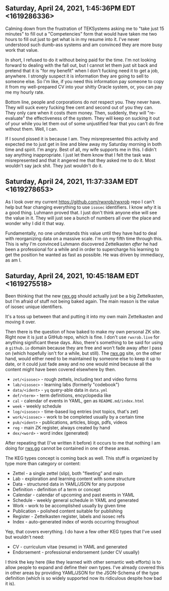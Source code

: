 ## Saturday, April 24, 2021, 1:45:36PM EDT <1619286336>

Calming down from the frustration of TEKSystems asking me to "take just
15 minutes" to fill out a "Competencies" form that would have taken me
two hours to fill out just to get what is in my resume into it. I've
never understood such dumb-ass systems and am convinced they are more
busy work that value.

In short, I refused to do it without being paid for the time. I'm not
looking forward to dealing with the fall out, but I cannot let them just
sit back and pretend that it is "for my benefit" when I don't fucking
need it to get a job, anywhere. I strongly suspect it is information
they are going to sell to someone else. So I'm like, if you need this
information pay someone to copy it from my well-prepared CV into your
shitty Oracle system, or, you can pay me my hourly rate. 

Bottom line, people and corporations do *not* respect you. They never
have. They will suck every fucking free cent and second out of you they
can. They only care when it costs *them* money. Then, suddenly, they will
"re-evaluate" the effectiveness of the system. They will keep on sucking
it out of your while you let them out of some unjustified fear that you
can't do fine without them. Well, I can.

If I sound pissed it is because I am. They misrepresented this activity
and expected me to just get in line and blew away my Saturday morning in
both time and spirit. I'm angry. Best of all, my wife supports me in
this. I didn't say anything inappropriate. I just let them know that I
felt the task was misrepresented and that it angered me that they asked
me to do it. Most wouldn't say jack shit. They just wouldn't do it.

## Saturday, April 24, 2021, 11:37:33AM EDT <1619278653>

As I look over my current <https://github.com/rwxrob/rwxrob> repo I
can't help but fear changing everything to use `isosec` identifiers. I
know *why* it is a good thing. Luhmann proved that. I just don't think
anyone else will see the value in it. They will just see a bunch of
numbers all over the place and wonder why I did it that way. 

Fundamentally, no one understands this value until they have had to deal
with reorganizing data on a massive scale. I'm on my fifth time through
this. This is why I'm convinced Luhmann discovered Zettelkasten *after*
he had been a professional for a while and in order to supercharge his
learning to get the position he wanted as fast as possible. He was
driven by immediacy, as am I. 

## Saturday, April 24, 2021, 10:45:18AM EDT <1619275518>

Been thinking that the new [rwx.gg] should actually just be a big
Zettelkasten, but I'm afraid of stuff not being baked again. The main
reason is the value of isosec unique identifiers.

It's a toss up between that and putting it into my own main Zettelkasten
and moving it over. 

Then there is the question of how baked to make my own personal ZK site.
Right now it is just a GitHub repo, which is fine. I don't use
`rwxrob.live` for anything significant these days. Also, there's
something to be said for using a `github.io` domain because they are
free and won't fade away after I pass on (which hopefully isn't for a
while, but still). The [rwx.gg] site, on the other hand, would either
need to be maintained by someone else to keep it up to date, or it could
just fade away and no one would mind because all the content might have
been covered elsewhere by then.

* `zet/<isosec>` - rough zettels, including text and video forms
* `lab/<isosec>` - learning labs (formerly "codebook")
* `data/<ident>` - `yq` query-able data in `data.yml`
* `def/<term>` - term definitions, encyclopedia like 
* `cal` - calendar of events in YAML, gen as `README.md/index.html`
* `week` - weekly schedule
* `log/<isosec>` - time-based log entries (not topics, that's zet)
* `work/<isosec>` - work to be completed usually by a certain time
* `pub/<ident>` - publications, articles, blogs, pdfs, videos
* `reg` - main ZK register, always created by hand
* `dex/<word>` - word index (generated)

After repeating that (I've written it before) it occurs to me that
nothing I am doing for [rwx.gg] cannot be contained in one of these
areas.

The KEG types concept is coming back as well. This stuff is organized by
type more than category or content:

* Zettel - a single zettel (slip), both "fleeting" and main
* Lab - exploration and learning content with some structure
* Data - structured data in YAML/JSON for any purpose
* Definition - definition of a term or concept
* Calendar - calendar of upcoming and past events in YAML
* Schedule - weekly general schedule in YAML and generated
* Work - work to be accomplished usually by given time
* Publication - polished content suitable for publishing
* Register - Zettelkasten register, labels and isosec refs
* Index - auto-generated index of words occurring throughout

Yep, that covers everything. I do have a few other KEG types that I've
used but wouldn't need:

* CV - curriculum vitae (resume) in YAML and generated
* Endorsement - professional endorsement (under CV usually)

I think the key here (like they learned with other semantic web efforts)
is to allow people to expand and define their own types. I've already
covered this in other areas by providing YAML/JSON for the JSON-Schema
of the type definition (which is so widely supported now its
ridiculous despite how bad it is).

[rwx.gg]: <https://rwx.gg>
